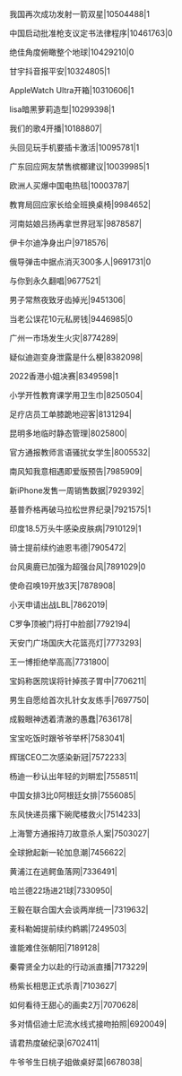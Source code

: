我国再次成功发射一箭双星|10504488|1

中国启动批准枪支议定书法律程序|10461763|0

绝佳角度俯瞰整个地球|10429210|0

甘宇抖音报平安|10324805|1

AppleWatch Ultra开箱|10310606|1

lisa暗黑萝莉造型|10299398|1

我们的歌4开播|10188807|

头回见玩手机要插卡激活|10095781|1

广东回应网友禁售槟榔建议|10039985|1

欧洲人买爆中国电热毯|10003787|

教育局回应家长给全班换桌椅|9984652|

河南姑娘吕扬再拿世界冠军|9878587|

伊卡尔迪净身出户|9718576|

俄导弹击中据点消灭300多人|9691731|0

与你到永久翻唱|9677521|

男子常熬夜致牙齿掉光|9451306|

当老公误花10元私房钱|9446985|0

广州一市场发生火灾|8774289|

疑似迪迦变身泄露是什么梗|8382098|

2022香港小姐决赛|8349598|1

小学开性教育课学用卫生巾|8250504|

足疗店员工单膝跪地迎客|8131294|

昆明多地临时静态管理|8025800|

官方通报教师言语骚扰女学生|8005532|

南风知我意相遇即爱版预告|7985909|

新iPhone发售一周销售数据|7929392|

基普乔格再破马拉松世界纪录|7921575|1

印度18.5万头牛感染皮肤病|7910129|1

骑士提前续约迪恩韦德|7905472|

台风奥鹿已加强为超强台风|7891029|0

使命召唤19开放3天|7878908|

小天申请出战LBL|7862019|

C罗争顶被门将打中脸部|7792194|

天安门广场国庆大花篮亮灯|7773293|

王一博拒绝举高高|7731800|

宝妈称医院误将针掉孩子胃中|7706211|

男生自愿给首次扎针女友练手|7697750|

成毅眼神透着清澈的愚蠢|7636178|

宝宝吃饭时跟爷爷举杯|7583041|

辉瑞CEO二次感染新冠|7572233|

杨迪一秒认出年轻的刘畊宏|7558511|

中国女排3比0阿根廷女排|7556085|

东风快递员撂下碗爬楼救火|7514233|

上海警方通报持刀故意杀人案|7503027|

全球掀起新一轮加息潮|7456622|

黄浦江在逃鳄鱼落网|7336491|

哈兰德22场进21球|7330950|

王毅在联合国大会谈两岸统一|7319632|

麦科勒姆提前续约鹈鹕|7249503|

谁能难住张朝阳|7189128|

秦霄贤全力以赴的行动派直播|7173229|

杨紫长相思正式杀青|7103627|

如何看待王甜心的画卖2万|7070628|

多对情侣迪士尼流水线式接吻拍照|6920049|

请君热度破纪录|6702411|

牛爷爷生日桃子姐做桌好菜|6678038|

